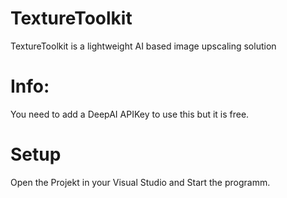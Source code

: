 # TextureToolkit
TextureToolkit is a lightweight AI based image upscaling solution


# Info:
You need to add a DeepAI APIKey to use this but it is free.


# Setup
Open the Projekt in your Visual Studio and Start the programm.
